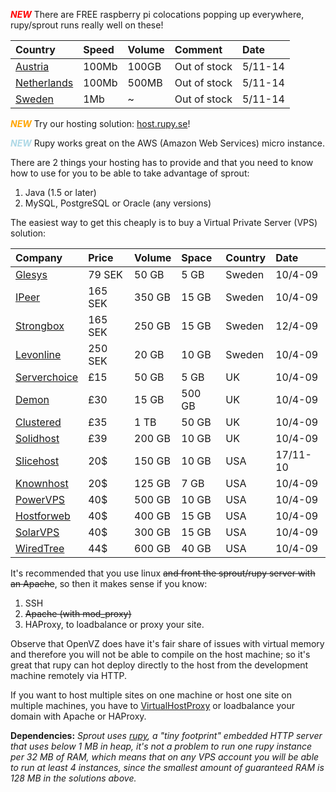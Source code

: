 <font color='red'><b><i>NEW</i></b></font> There are FREE raspberry pi colocations popping up everywhere, rupy/sprout runs really well on these!

| Country | Speed | Volume | Comment | Date |
|:--------|:------|:-------|:--------|:-----|
| [Austria](http://www.edis.at/en/server/colocation/austria/raspberrypi) | 100Mb | 100GB  | Out of stock | 5/11-14 |
| [Netherlands](http://raspberrycolocation.com) | 100Mb | 500MB  | Out of stock | 5/11-14 |
| [Sweden](https://fsdata.se/server/raspberry-pi-colocation) | 1Mb   | ~      | Out of stock | 5/11-14 |

<font color='orange'><b><i>NEW</i></b></font> Try our hosting solution: [host.rupy.se](http://host.rupy.se)!

<font color='lightblue'><b><i>NEW</i></b></font> Rupy works great on the AWS (Amazon Web Services) micro instance.

There are 2 things your hosting has to provide and that you need to know how to use for you to be able to take advantage of sprout:

  1. Java (1.5 or later)
  1. MySQL, PostgreSQL or Oracle (any versions)

The easiest way to get this cheaply is to buy a Virtual Private Server (VPS) solution:

| Company | Price | Volume | Space | Country | Date |
|:--------|:------|:-------|:------|:--------|:-----|
| [Glesys](http://glesys.se/serverhotell/vps.php) | 79 SEK | 50 GB  | 5 GB  | Sweden  | 10/4-09 |
| [IPeer](http://www.ipeer.se/vps.php) | 165 SEK | 350 GB | 15 GB | Sweden  | 10/4-09 |
| [Strongbox](http://www.strongbox.se/vps.php) | 165 SEK | 250 GB | 15 GB | Sweden  | 12/4-09 |
| [Levonline](http://www.levonline.com/sv/server-hotell.html) | 250 SEK | 20 GB  | 10 GB | Sweden  | 10/4-09 |
| [Serverchoice](http://www.serverchoice.com/vps) | £15   | 50 GB  | 5 GB  | UK      | 10/4-09 |
| [Demon](http://www.demon.net/demon/products/hosting/virtualserverhosting) | £30   | 15 GB  | 500 GB | UK      | 10/4-09 |
| [Clustered](http://www.clustered.net/vds/) | £35   | 1 TB   | 50 GB | UK      | 10/4-09 |
| [Solidhost](http://www.solidhost.com/products/linux-vps/) | £39   | 200 GB | 10 GB | UK      | 10/4-09 |
| [Slicehost](http://www.slicehost.com) | 20$   | 150 GB | 10 GB | USA     | 17/11-10 |
| [Knownhost](http://knownhost.com/) | 20$   | 125 GB | 7 GB  | USA     | 10/4-09 |
| [PowerVPS](http://www.powervps.com/no-control-panel-vps.php) | 40$   | 500 GB | 10 GB | USA     | 10/4-09 |
| [Hostforweb](http://www.hostforweb.com/vps/index.php) | 40$   | 400 GB | 15 GB | USA     | 10/4-09 |
| [SolarVPS](http://www.solarvps.com/linux-vps.php) | 40$   | 300 GB | 15 GB | USA     | 10/4-09 |
| [WiredTree](http://www.wiredtree.com/managedvps/) | 44$   | 600 GB | 40 GB | USA     | 10/4-09 |

It's recommended that you use linux ~~and front the sprout/rupy server with an Apache~~, so then it makes sense if you know:

  1. SSH
  1. ~~Apache (with mod\_proxy)~~
  1. HAProxy, to loadbalance or proxy your site.

Observe that OpenVZ does have it's fair share of issues with virtual memory and therefore you will not be able to compile on the host machine; so it's great that rupy can hot deploy directly to the host from the development machine remotely via HTTP.

If you want to host multiple sites on one machine or host one site on multiple machines, you have to [VirtualHostProxy](http://code.google.com/p/rupy/wiki/VirtualHostProxy) or loadbalance your domain with Apache or HAProxy.

**Dependencies:** _Sprout uses [rupy](http://rupy.googlecode.com), a "tiny footprint" embedded HTTP server that uses below 1 MB in heap, it's not a problem to run one rupy instance per 32 MB of RAM, which means that on any VPS account you will be able to run at least 4 instances, since the smallest amount of guaranteed RAM is 128 MB in the solutions above._